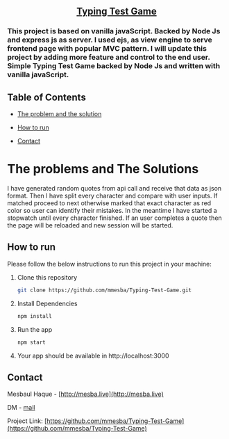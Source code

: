   <h2 align="center"><a href="https://github.com/mmesba/">Typing Test Game</a></h2>


   <h3>This project is based on vanilla javaScript. Backed by Node Js and  express js as server. I used ejs, as view engine to serve frontend page with popular MVC pattern. I will update this project by adding more feature and control to the end user. Simple Typing Test Game backed by Node Js and written with vanilla javaScript. </h3></p>

<!-- TABLE OF CONTENTS -->

## Table of Contents
- [The problem and the solution](#the-problems-and-the-solutions)
- [How to run](#how-to-run)

- [Contact](#contact)

<!-- The Problems and The Solutions -->
# The problems and The Solutions
I have generated random quotes from api call and receive that data as json format. Then I have split every character and compare with user inputs. If matched proceed to next otherwise marked that exact character as red color so user can identify their mistakes. In the meantime I have started a stopwatch until every character finished. If an user completes a quote then the page will be reloaded and new session will be started.

<!-- HOW TO RUN -->

## How to run

Please follow the below instructions to run this project in your machine:


1. Clone this repository
   ```sh
   git clone https://github.com/mmesba/Typing-Test-Game.git
   ```
2. Install Dependencies
    ```sh
    npm install
    ```

3. Run the app
   ```sh
   npm start
   ```
6. Your app should be available in http://localhost:3000


<!-- CONTACT -->

## Contact

Mesbaul Haque - [http://mesba.live](http://mesba.live)

DM - [mail](mailto:mesbaul333@gmail.com)

Project Link: [https://github.com/mmesba/Typing-Test-Game](https://github.com/mmesba/Typing-Test-Game)


<!-- MARKDOWN LINKS & IMAGES -->

[linkedin-shield]: https://img.shields.io/badge/-LinkedIn-black.svg?style=flat-square&logo=linkedin&colorB=555
[linkedin-url]: https://linkedin.com/in/mmesba